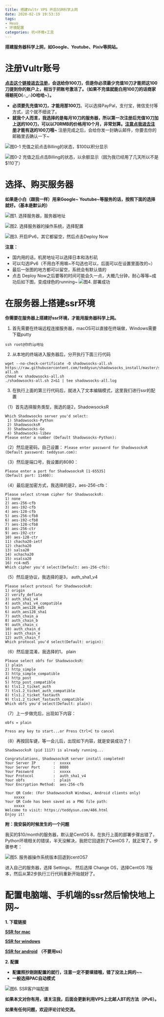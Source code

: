 ```yaml
---
title: 搭建Vultr VPS 开启SSR科学上网
date: 2020-02-19 19:53:33
tags:
- Hexo
- 环境配置
categories: 坑+环境+工具
---
```


**搭建服务器科学上网，如Google、Youtube、Pixiv等网站。**

# 注册Vultr账号

**[点击这个链接进去注册](https://www.vultr.com/?ref=8444456)，会送给你100刀，但是你必须最少充值10刀才能把这100刀提到你的账户上，相当于把账号激活了。（如果不充值就能白用100刀的话商家得赔死O(∩_∩)O哈哈~）。**

- **必须要先充值10刀，才能用那100刀**。可以选择PayPal，支付宝，微信支付等方式，这个就不细说了。
- **就我个人而言，我选择的是每月10刀的服务器，所以第一次注册后充值10刀加上送的100刀，可以以70RMB的价格用10个月，非常划算。[注意点我进去注册](https://www.vultr.com/?ref=8444456)才能有送的100刀哦~**
注册完成之后，会给你发一封确认邮件，你要去你的邮箱里去确认一下~

![](/images/0-1.png "图0-1 充值之前点击Billing的状态，$100以积分显示")

![](/images/0-2.png "图0-2 充值之后点击Billing的状态，以余额显示（因为我已经用了几天所以不是$110了）")

# 选择、购买服务器
   **如果是小白（跟我一样）用来Google~ Youtube~等服务的话，按照下面的选择就好。（基本是默认的）**

   ![](/images/1.png "图1. 选择服务器，服务器地址")
   
   ![](/images/2.png "图2. 选择服务器的操作系统，选择配置")

   ![](/images/3.png "图3. 开启IPv6，其它都留空，然后点击Deploy Now")
   
   **注意：**
   - 国内用的话，机房地址可以选择日本和洛杉矶
   - 可以勾选IPv6（不用白不用嘛\~不勾选也可以，后面可以在设置里面改的\~）
   - 最后一张图的地方都可以留空，系统会有默认值的
   - 点击 Deploy Now之后要等的时间可能会久一点，大概几分钟，耐心等等\~成功后如下图，变成绿色的running\~
  ![](/images/4.png "图4. 部署成功")

# 在服务器上搭建ssr环境
   
   **你需要在服务器上搭建好ssr环境，才能用服务器科学上网。**
   
   1. 首先需要在终端远程连接服务器，macOS可以直接在终端做，Windows需要下载putty
   ```
   ssh root@你的ip地址
   ```
   
   2. 从本地的终端进入服务器后，分开执行下面三行代码
   ```
   wget --no-check-certificate -O shadowsocks-all.sh https://raw.githubusercontent.com/teddysun/shadowsocks_install/master/shadowsocks-all.sh 
   chmod +x shadowsocks-all.sh
   ./shadowsocks-all.sh 2>&1 | tee shadowsocks-all.log
   ```
   
   3. 在执行上面的第三行代码后，就进入了文本编辑模式，这里我们进行ssr的配置
   
   （1）首先选择服务类型，我选的是2，ShadowsocksR
   ```
   Which Shadowsocks server you'd select:
    1) Shadowsocks-Python
    2) ShadowsocksR
    3) Shadowsocks-Go
    4) Shadowsocks-libev
   Please enter a number (Default Shadowsocks-Python):
   ```
  
  （2）然后是密码，自己设置：
    ```
    Please enter password for ShadowsocksR
    (Default password: teddysun.com):
    ```

  （3）然后是端口号，我设置的8080：
  ```
  Please enter a port for ShadowsocksR [1-65535]
  (Default port: 11400):
  ```

  （4）最后是加密方式，我选择的是2，aes-256-cfb：
  ```
  Please select stream cipher for ShadowsocksR:
  1) none
  2) aes-256-cfb
  3) aes-192-cfb
  4) aes-128-cfb
  5) aes-256-cfb8
  6) aes-192-cfb8
  7) aes-128-cfb8
  8) aes-256-ctr
  9) aes-192-ctr
  10) aes-128-ctr
  11) chacha20-ietf
  12) chacha20
  13) salsa20
  14) xchacha20
  15) xsalsa20
  16) rc4-md5
  Which cipher you'd select(Default: aes-256-cfb):
  ```

  （5）然后是协议，我选择的是3， auth_sha1_v4
  ```
  Please select protocol for ShadowsocksR:
  1) origin
  2) verify_deflate
  3) auth_sha1_v4
  4) auth_sha1_v4_compatible
  5) auth_aes128_md5
  6) auth_aes128_sha1
  7) auth_chain_a
  8) auth_chain_b
  9) auth_chain_c
  10) auth_chain_d
  11) auth_chain_e
  12) auth_chain_f
  Which protocol you'd select(Default: origin):
  ```

  （6）然后是混淆，我选择的1， plain
  ```
  Please select obfs for ShadowsocksR:
  1) plain
  2) http_simple
  3) http_simple_compatible
  4) http_post
  5) http_post_compatible
  6) tls1.2_ticket_auth
  7) tls1.2_ticket_auth_compatible
  8) tls1.2_ticket_fastauth
  9) tls1.2_ticket_fastauth_compatible
  Which obfs you'd select(Default: plain):
  ```

  （7）上一步做完后，出现如下内容：
  ```
  obfs = plain

  Press any key to start...or Press Ctrl+C to cancel
  ```

  （8）再按回车键，等一会儿后，出现如下内容，就是安装成功了！
  ```
  ShadowsocksR (pid 1117) is already running...

  Congratulations, ShadowsocksR server install completed!
  Your Server IP        :  xxxxx 
  Your Server Port      :  8080 
  Your Password         :  xxxxx 
  Your Protocol         :  auth_sha1_v4 
  Your obfs             :  plain 
  Your Encryption Method:  aes-256-cfb 

  Your QR Code: (For ShadowsocksR Windows, Android clients only)
      xxxxx
  Your QR Code has been saved as a PNG file path:
      xxxxx
  Welcome to visit: https://teddysun.com/486.html
  Enjoy it!
```

**附：我安装的时候发生的一个问题**

我买的$10/month的服务器，默认是CentOS 8，在执行上面的部署步骤出错了，Python环境相关的错误，半天没解决，我把它回退到了CentOS 7，就正常了。步骤参考：

![](/images/5.png "图5. 服务器操作系统版本回退到centOS7")

进入自己的服务器，选择 Settings， 然后选择 Change OS，选择CentOS 7版本，然后从第2步执行三行代码重新开始就好了。

# 配置电脑端、手机端的ssr然后愉快地上网~

**1. 下载链接**

  [**SSR for mac**](https://github.com/qinyuhang/ShadowsocksX-NG-R/releases/download/1.4.4-r8/ShadowsocksX-NG-R8.dmg)

  [**SSR for windows**](https://github.com/shadowsocksrr/shadowsocksr-csharp/releases/download/4.9.2/ShadowsocksR-win-4.9.2.zip)

  [**SSR for android**](https://github.com/shadowsocksrr/shadowsocksr-android/releases/tag/3.5.4) **（不要用ss）**

**2. 配置**

- **配置照抄刚刚配置的就行，注意一定不要填错哦，错了没法上网的~~**
- **一般选择PAC自动模式**

![](/images/6.png "图6. SSR客户端配置")

**如果本文对你有用，请关注我，后面会更新利用VPS上北邮人BT的方法（IPv6）。**

**如果有任何问题，欢迎评论讨论交流。**